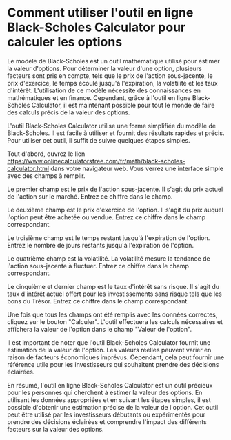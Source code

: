 Comment utiliser l'outil en ligne Black-Scholes Calculator pour calculer les options
====================================================================================

Le modèle de Black-Scholes est un outil mathématique utilisé pour estimer la valeur d'options. Pour déterminer la valeur d'une option, plusieurs facteurs sont pris en compte, tels que le prix de l'action sous-jacente, le prix d'exercice, le temps écoulé jusqu'à l'expiration, la volatilité et les taux d'intérêt. L'utilisation de ce modèle nécessite des connaissances en mathématiques et en finance. Cependant, grâce à l'outil en ligne Black-Scholes Calculator, il est maintenant possible pour tout le monde de faire des calculs précis de la valeur des options.

L'outil Black-Scholes Calculator utilise une forme simplifiée du modèle de Black-Scholes. Il est facile à utiliser et fournit des résultats rapides et précis. Pour utiliser cet outil, il suffit de suivre quelques étapes simples.

Tout d'abord, ouvrez le lien <https://www.onlinecalculatorsfree.com/fr/math/black-scholes-calculator.html> dans votre navigateur web. Vous verrez une interface simple avec des champs à remplir.

Le premier champ est le prix de l'action sous-jacente. Il s'agit du prix actuel de l'action sur le marché. Entrez ce chiffre dans le champ.

Le deuxième champ est le prix d'exercice de l'option. Il s'agit du prix auquel l'option peut être achetée ou vendue. Entrez ce chiffre dans le champ correspondant.

Le troisième champ est le temps restant jusqu'à l'expiration de l'option. Entrez le nombre de jours restants jusqu'à l'expiration de l'option.

Le quatrième champ est la volatilité. La volatilité mesure la tendance de l'action sous-jacente à fluctuer. Entrez ce chiffre dans le champ correspondant.

Le cinquième et dernier champ est le taux d'intérêt sans risque. Il s'agit du taux d'intérêt actuel offert pour les investissements sans risque tels que les bons du Trésor. Entrez ce chiffre dans le champ correspondant.

Une fois que tous les champs ont été remplis avec les données correctes, cliquez sur le bouton "Calculer". L'outil effectuera les calculs nécessaires et affichera la valeur de l'option dans le champ "Valeur de l'option".

Il est important de noter que l'outil Black-Scholes Calculator fournit une estimation de la valeur de l'option. Les valeurs réelles peuvent varier en raison de facteurs économiques imprévus. Cependant, cela peut fournir une référence utile pour les investisseurs qui souhaitent prendre des décisions éclairées.

En résumé, l'outil en ligne Black-Scholes Calculator est un outil précieux pour les personnes qui cherchent à estimer la valeur des options. En utilisant les données appropriées et en suivant les étapes simples, il est possible d'obtenir une estimation précise de la valeur de l'option. Cet outil peut être utilisé par les investisseurs débutants ou expérimentés pour prendre des décisions éclairées et comprendre l'impact des différents facteurs sur la valeur des options.